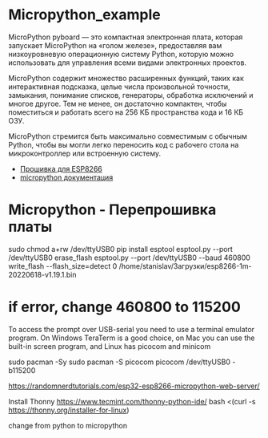 # Micropython_example

MicroPython pyboard — это компактная электронная плата, которая запускает MicroPython на «голом железе», предоставляя вам низкоуровневую операционную систему Python, которую можно использовать для управления всеми видами электронных проектов.

MicroPython содержит множество расширенных функций, таких как интерактивная подсказка, целые числа произвольной точности, замыкания, понимание списков, генераторы, обработка исключений и многое другое. Тем не менее, он достаточно компактен, чтобы поместиться и работать всего на 256 КБ пространства кода и 16 КБ ОЗУ.

MicroPython стремится быть максимально совместимым с обычным Python, чтобы вы могли легко переносить код с рабочего стола на микроконтроллер или встроенную систему.

* [Прошивка для ESP8266](https://micropython.org/download/esp8266-1m/)
* [micropython документация](http://docs.micropython.org/en/latest/library/index.html)

# Micropython - Перепрошивка платы
sudo chmod a+rw /dev/ttyUSB0
pip install esptool
esptool.py --port /dev/ttyUSB0 erase_flash
esptool.py --port /dev/ttyUSB0 --baud 460800 write_flash --flash_size=detect 0 /home/stanislav/Загрузки/esp8266-1m-20220618-v1.19.1.bin

# if error, change 460800 to 115200

To access the prompt over USB-serial you need to use a terminal emulator program. On Windows TeraTerm is a good choice, on Mac you can use the built-in screen program, and Linux has picocom and minicom

sudo pacman -Sy
sudo pacman -S picocom
picocom /dev/ttyUSB0 -b115200

https://randomnerdtutorials.com/esp32-esp8266-micropython-web-server/

Install Thonny
https://www.tecmint.com/thonny-python-ide/
bash <(curl -s https://thonny.org/installer-for-linux)

change from python to micropython
